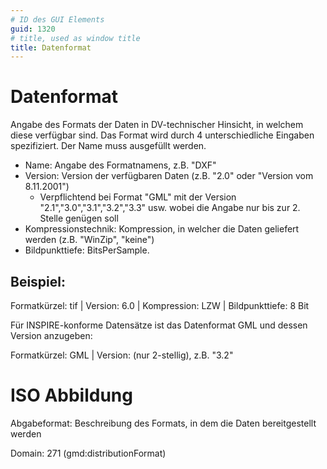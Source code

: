 ```yaml
---
# ID des GUI Elements
guid: 1320
# title, used as window title
title: Datenformat
---
```


# Datenformat

Angabe des Formats der Daten in DV-technischer Hinsicht, in welchem diese verfügbar sind. Das Format wird durch 4 unterschiedliche Eingaben spezifiziert. Der Name muss ausgefüllt werden.
* Name: Angabe des Formatnamens, z.B. "DXF" 
* Version: Version der verfügbaren Daten (z.B. "2.0" oder "Version vom 8.11.2001")
  *  Verpflichtend bei Format "GML" mit der Version "2.1","3.0","3.1","3.2","3.3" usw. wobei die Angabe nur bis zur 2. Stelle genügen soll
* Kompressionstechnik: Kompression, in welcher die Daten geliefert werden (z.B. "WinZip", "keine")
* Bildpunkttiefe: BitsPerSample.

## Beispiel:

Formatkürzel: tif | Version: 6.0 | Kompression: LZW | Bildpunkttiefe: 8 Bit

Für INSPIRE-konforme Datensätze ist das Datenformat GML und dessen Version anzugeben:

Formatkürzel: GML | Version: (nur 2-stellig), z.B. "3.2"

# ISO Abbildung

Abgabeformat: Beschreibung des Formats, in dem die Daten bereitgestellt werden

Domain: 271 (gmd:distributionFormat)
